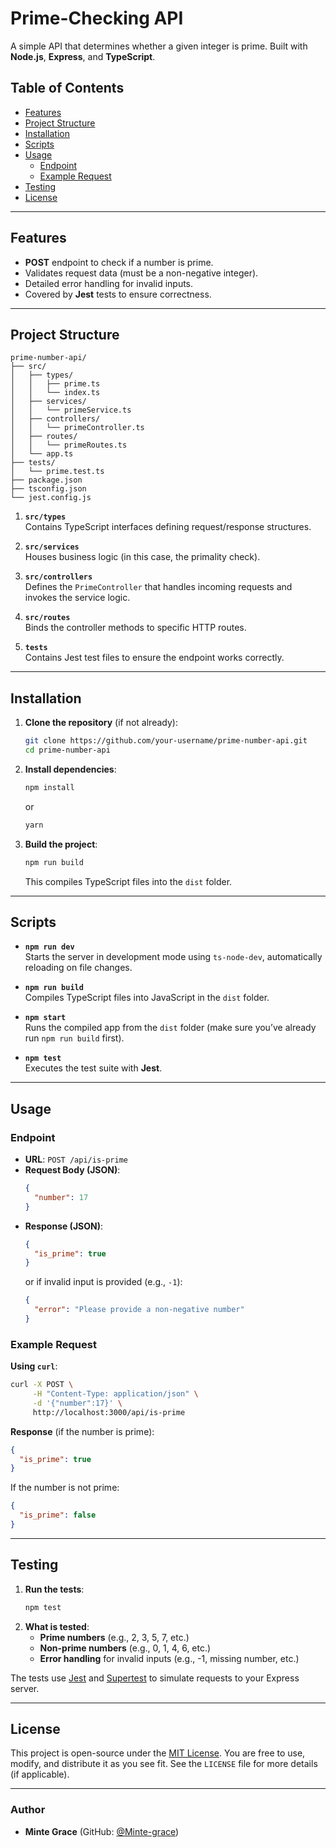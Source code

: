 # Prime-Checking API

A simple API that determines whether a given integer is prime. Built with **Node.js**, **Express**, and **TypeScript**.

## Table of Contents
- [Features](#features)
- [Project Structure](#project-structure)
- [Installation](#installation)
- [Scripts](#scripts)
- [Usage](#usage)
  - [Endpoint](#endpoint)
  - [Example Request](#example-request)
- [Testing](#testing)
- [License](#license)

---

## Features

- **POST** endpoint to check if a number is prime.
- Validates request data (must be a non-negative integer).
- Detailed error handling for invalid inputs.
- Covered by **Jest** tests to ensure correctness.

---

## Project Structure

```
prime-number-api/
├── src/
│   ├── types/
│   │   ├── prime.ts
│   │   └── index.ts
│   ├── services/
│   │   └── primeService.ts
│   ├── controllers/
│   │   └── primeController.ts
│   ├── routes/
│   │   └── primeRoutes.ts
│   └── app.ts
├── tests/
│   └── prime.test.ts
├── package.json
├── tsconfig.json
└── jest.config.js
```

1. **`src/types`**  
   Contains TypeScript interfaces defining request/response structures.

2. **`src/services`**  
   Houses business logic (in this case, the primality check).

3. **`src/controllers`**  
   Defines the `PrimeController` that handles incoming requests and invokes the service logic.

4. **`src/routes`**  
   Binds the controller methods to specific HTTP routes.

5. **`tests`**  
   Contains Jest test files to ensure the endpoint works correctly.

---

## Installation

1. **Clone the repository** (if not already):  
   ```bash
   git clone https://github.com/your-username/prime-number-api.git
   cd prime-number-api
   ```

2. **Install dependencies**:  
   ```bash
   npm install
   ```
   or
   ```bash
   yarn
   ```

3. **Build the project**:  
   ```bash
   npm run build
   ```
   This compiles TypeScript files into the `dist` folder.

---

## Scripts

- **`npm run dev`**  
  Starts the server in development mode using `ts-node-dev`, automatically reloading on file changes.

- **`npm run build`**  
  Compiles TypeScript files into JavaScript in the `dist` folder.

- **`npm start`**  
  Runs the compiled app from the `dist` folder (make sure you’ve already run `npm run build` first).

- **`npm test`**  
  Executes the test suite with **Jest**.

---

## Usage

### Endpoint

- **URL**: `POST /api/is-prime`
- **Request Body (JSON)**:
  ```json
  {
    "number": 17
  }
  ```
- **Response (JSON)**:
  ```json
  {
    "is_prime": true
  }
  ```
  or if invalid input is provided (e.g., `-1`):
  ```json
  {
    "error": "Please provide a non-negative number"
  }
  ```

### Example Request

**Using `curl`**:
```bash
curl -X POST \
     -H "Content-Type: application/json" \
     -d '{"number":17}' \
     http://localhost:3000/api/is-prime
```
**Response** (if the number is prime):
```json
{
  "is_prime": true
}
```
If the number is not prime:
```json
{
  "is_prime": false
}
```

---

## Testing

1. **Run the tests**:
   ```bash
   npm test
   ```
2. **What is tested**:
   - **Prime numbers** (e.g., 2, 3, 5, 7, etc.)
   - **Non-prime numbers** (e.g., 0, 1, 4, 6, etc.)
   - **Error handling** for invalid inputs (e.g., -1, missing number, etc.)

The tests use [Jest](https://jestjs.io/) and [Supertest](https://github.com/visionmedia/supertest) to simulate requests to your Express server.

---

## License

This project is open-source under the [MIT License](https://opensource.org/licenses/MIT). You are free to use, modify, and distribute it as you see fit. See the `LICENSE` file for more details (if applicable).

---

### Author
- **Minte Grace** (GitHub: [@Minte-grace](https://github.com/Minte-grace))

